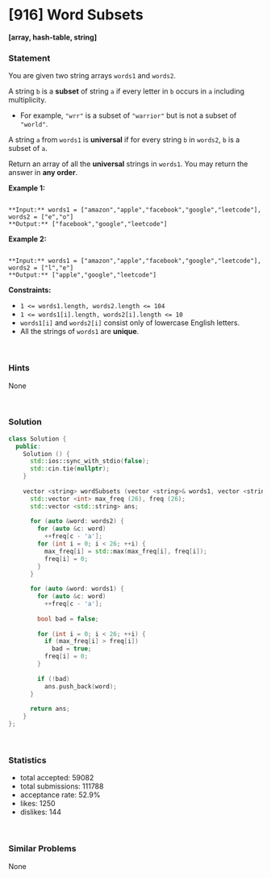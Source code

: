 # [916] Word Subsets

**[array, hash-table, string]**

### Statement

You are given two string arrays `words1` and `words2`.

A string `b` is a **subset** of string `a` if every letter in `b` occurs in `a` including multiplicity.

* For example, `"wrr"` is a subset of `"warrior"` but is not a subset of `"world"`.



A string `a` from `words1` is **universal** if for every string `b` in `words2`, `b` is a subset of `a`.

Return an array of all the **universal** strings in `words1`. You may return the answer in **any order**.


**Example 1:**

```

**Input:** words1 = ["amazon","apple","facebook","google","leetcode"], words2 = ["e","o"]
**Output:** ["facebook","google","leetcode"]

```

**Example 2:**

```

**Input:** words1 = ["amazon","apple","facebook","google","leetcode"], words2 = ["l","e"]
**Output:** ["apple","google","leetcode"]

```

**Constraints:**
* `1 <= words1.length, words2.length <= 104`
* `1 <= words1[i].length, words2[i].length <= 10`
* `words1[i]` and `words2[i]` consist only of lowercase English letters.
* All the strings of `words1` are **unique**.


<br>

### Hints

None

<br>

### Solution

```cpp
class Solution {
  public:
    Solution () {
      std::ios::sync_with_stdio(false);
      std::cin.tie(nullptr);
    }
  
    vector <string> wordSubsets (vector <string>& words1, vector <string>& words2) {
      std::vector <int> max_freq (26), freq (26);
      std::vector <std::string> ans;
      
      for (auto &word: words2) {
        for (auto &c: word)
          ++freq[c - 'a'];
        for (int i = 0; i < 26; ++i) {
          max_freq[i] = std::max(max_freq[i], freq[i]);
          freq[i] = 0;
        }
      }
      
      for (auto &word: words1) {
        for (auto &c: word)
          ++freq[c - 'a'];
        
        bool bad = false;
        
        for (int i = 0; i < 26; ++i) {
          if (max_freq[i] > freq[i])
            bad = true;
          freq[i] = 0;
        }
        
        if (!bad)
          ans.push_back(word);
      }
      
      return ans;
    }
};
```

<br>

### Statistics

- total accepted: 59082
- total submissions: 111788
- acceptance rate: 52.9%
- likes: 1250
- dislikes: 144

<br>

### Similar Problems

None
